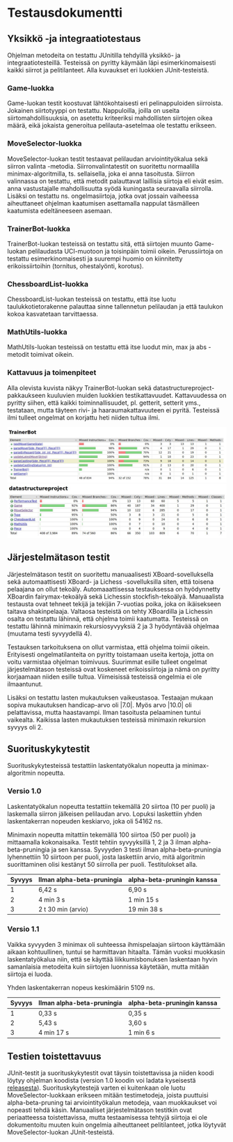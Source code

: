 # Testausdokumentti

## Yksikkö -ja integraatiotestaus

Ohjelman metodeita on testattu JUnitilla tehdyillä yksikkö- ja integraatiotesteillä. Testeissä on pyritty käymään läpi esimerkinomaisesti kaikki siirrot ja pelitilanteet. Alla kuvaukset eri luokkien JUnit-testeistä. 

### Game-luokka

Game-luokan testit koostuvat lähtökohtaisesti eri pelinappuloiden siirroista. Jokainen siirtotyyppi on testattu. Nappuloilla, joilla on useita siirtomahdollisuuksia, on asetettu kriteeriksi mahdollisten siirtojen oikea määrä, eikä jokaista generoitua pelilauta-asetelmaa ole testattu erikseen.

### MoveSelector-luokka

MoveSelector-luokan testit testaavat pelilaudan arviointityökalua sekä siirron valinta -metodia. Siirronvalintatestit on suoritettu normaalilla minimax-algoritmilla, ts. sellaisella, joka ei anna tasoitusta. Siirron valinnassa on testattu, että metodit palauttavat laillisia siirtoja eli eivät esim. anna vastustajalle mahdollisuutta syödä kuningasta seuraavalla siirrolla. Lisäksi on testattu ns. ongelmasiirtoja, jotka ovat jossain vaiheessa aiheuttaneet ohjelman kaatumisen asettamalla nappulat täsmälleen kaatumista edeltäneeseen asemaan.

### TrainerBot-luokka

TrainerBot-luokan testeissä on testattu sitä, että siirtojen muunto Game-luokan pelilaudasta UCI-muotoon ja toisinpäin toimii oikein. Perussiirtoja on testattu esimerkinomaisesti ja suurempi huomio on kiinnitetty erikoissiirtoihin (tornitus, ohestalyönti, korotus).

### ChessboardList-luokka

ChessboardList-luokan testeissä on testattu, että itse luotu taulukkotietorakenne palauttaa sinne tallennetun pelilaudan ja että taulukon kokoa kasvatetaan tarvittaessa.

### MathUtils-luokka

MathUtils-luokan testeissä on testattu että itse luodut min, max ja abs -metodit toimivat oikein.

### Kattavuus ja toimenpiteet

Alla olevista kuvista näkyy TrainerBot-luokan sekä datastructureproject-pakkaukseen kuuluvien muiden luokkien testikattavuudet. Kattavuudessa on pyritty siihen, että kaikki toiminnallisuudet, pl. getterit, setterit yms., testataan, mutta täyteen rivi- ja haaraumakattavuuteen ei pyritä. Testeissä ilmi tulleet ongelmat on korjattu heti niiden tultua ilmi. 

![Trainerbot](https://github.com/jp-tulijoki/Lastenshakki/blob/master/documentation/pics/jacocoTrainerBot.jpg)
![Datastructureproject](https://github.com/jp-tulijoki/Lastenshakki/blob/master/documentation/pics/jacocoDatastructureproject.jpg)

## Järjestelmätason testit

Järjestelmätason testit on suoritettu manuaalisesti XBoard-sovelluksella sekä automaattisesti XBoard- ja Lichess -sovelluksilla siten, että toisena pelaajana on ollut tekoäly. Automaaattisessa testauksessa on hyödynnetty XBoardin fairymax-tekoälyä sekä Lichessin stockfish-tekoälyä. Manuaalista testausta ovat tehneet tekijä ja tekijän 7-vuotias poika, joka on ikäisekseen taitava shakinpelaaja. Valtaosa testeistä on tehty XBoardilla ja Lichessin osalta on testattu lähinnä, että ohjelma toimii kaatumatta. Testeissä on testattu lähinnä minimaxin rekursiosyvyyksiä 2 ja 3 hyödyntävää ohjelmaa (muutama testi syvyydellä 4).

Testauksen tarkoituksena on ollut varmistaa, että ohjelma toimii oikein. Erityisesti ongelmatilanteita on pyritty toistamaan useita kertoja, jotta on voitu varmistaa ohjelman toimivuus. Suurimmat esille tulleet ongelmat järjestelmätason testeissä ovat koskeneet erikoissiirtoja ja nämä on pyritty korjaamaan niiden esille tultua. Viimeisissä testeissä ongelmia ei ole ilmaantunut.

Lisäksi on testattu lasten mukautuksen vaikeustasoa. Testaajan mukaan sopiva mukautuksen handicap-arvo oli |7.0|. Myös arvo |10.0| oli pelattavissa, mutta haastavampi. Ilman tasoitusta pelaaminen tuntui vaikealta. Kaikissa lasten mukautuksen testeissä minimaxin rekursion syvyys oli 2.

## Suorituskykytestit

Suorituskykytesteissä testattiin laskentatyökalun nopeutta ja minimax-algoritmin nopeutta.

### Versio 1.0

Laskentatyökalun nopeutta testattiin tekemällä 20 siirtoa (10 per puoli) ja laskemalla siirron jälkeisen pelilaudan arvo. Lopuksi laskettiin yhden laskentakerran nopeuden keskiarvo, joka oli 54162 ns.

Minimaxin nopeutta mitattiin tekemällä 100 siirtoa (50 per puoli) ja mittaamalla kokonaisaika. Testit tehtiin syvyyksillä 1, 2 ja 3 ilman alpha-beta-pruningia ja sen kanssa. Syvyyden 3 testi ilman alpha-beta-pruningia lyhennettiin 10 siirtoon per puoli, josta laskettiin arvio, mitä algoritmin suorittaminen olisi kestänyt 50 siirrolla per puoli. Testitulokset alla.

Syvyys | Ilman alpha-beta-pruningia | alpha-beta-pruningin kanssa
--- | --- | ---
1 | 6,42 s | 6,90 s
2 | 4 min 3 s | 1 min 15 s
3 | 2 t 30 min (arvio) | 19 min 38 s

### Versio 1.1

Vaikka syvyyden 3 minimax oli suhteessa ihmispelaajan siirtoon käyttämään aikaan kohtuullinen, tuntui se harmittavan hitaalta. Tämän vuoksi muokkasin laskentatyökalua niin, että se käyttää liikkumisbonuksen laskentaan hyvin samanlaisia metodeita kuin siirtojen luonnissa käytetään, mutta mitään siirtoja ei luoda. 

Yhden laskentakerran nopeus keskimäärin 5109 ns.

Syvyys | Ilman alpha-beta-pruningia | alpha-beta-pruningin kanssa
--- | --- | ---
1 | 0,33 s | 0,35 s
2 | 5,43 s | 3,60 s
3 | 4 min 17 s | 1 min 6 s

## Testien toistettavuus

JUnit-testit ja suorituskykytestit ovat täysin toistettavissa ja niiden koodi löytyy ohjelman koodista (version 1.0 koodin voi ladata kyseisestä [releasesta](https://github.com/jp-tulijoki/Lastenshakki/releases/tag/v1.0)). Suorituskykytestejä varten ei kuitenkaan ole luotu MoveSelector-luokkaan erikseen mitään testimetodeja, joista puuttuisi alpha-beta-pruning tai arviointityökalun metodeja, vaan muokkaukset voi nopeasti tehdä käsin. Manuaaliset järjestelmätason testitkin ovat periaatteessa toistettavissa, mutta testaamisessa tehtyjä siirtoja ei ole dokumentoitu muuten kuin ongelmia aiheuttaneet pelitilanteet, jotka löytyvät MoveSelector-luokan JUnit-testeistä.
